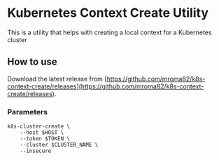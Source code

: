 # Kubernetes Context Create Utility
This is a utility that helps with creating a local context for a Kubernetes cluster

## How to use
Download the latest release from [https://github.com/mroma82/k8s-context-create/releases](https://github.com/mroma82/k8s-context-create/releases).

### Parameters
```
k8s-cluster-create \
    --host $HOST \
    --token $TOKEN \
    --cluster $CLUSTER_NAME \
    --insecure
```
